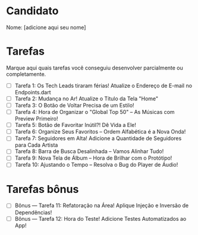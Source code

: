 # Candidato

Nome: [adicione aqui seu nome]

# Tarefas

Marque aqui quais tarefas você conseguiu desenvolver parcialmente ou completamente.

- [ ] Tarefa 1: Os Tech Leads tiraram férias! Atualize o Endereço de E-mail no Endpoints.dart
- [ ] Tarefa 2: Mudança no Ar! Atualize o Título da Tela "Home"
- [ ] Tarefa 3: O Botão de Voltar Precisa de um Estilo!
- [ ] Tarefa 4: Hora de Organizar o "Global Top 50" – As Músicas com Preview Primeiro!
- [ ] Tarefa 5: Botão de Favoritar Inútil?! Dê Vida a Ele!
- [ ] Tarefa 6: Organize Seus Favoritos – Ordem Alfabética é a Nova Onda!
- [ ] Tarefa 7: Seguidores em Alta! Adicione a Quantidade de Seguidores para Cada Artista
- [ ] Tarefa 8: Barra de Busca Desalinhada – Vamos Alinhar Tudo!
- [ ] Tarefa 9: Nova Tela de Álbum – Hora de Brilhar com o Protótipo!
- [ ] Tarefa 10: Ajustando o Tempo – Resolva o Bug do Player de Áudio!

# Tarefas bônus

- [ ] Bônus — Tarefa 11: Refatoração na Área! Aplique Injeção e Inversão de Dependências!
- [ ] Bônus — Tarefa 12: Hora do Teste! Adicione Testes Automatizados ao App!
